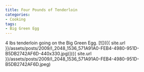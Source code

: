 ```yaml
---
title: Four Pounds of Tenderloin
categories:
- Cooking
tags:
- Big Green Egg
---
```


4 lbs tenderloin going on the Big Green Egg.
[![]({{ site.url }}/assets/posts/2009/l_2048_1536_571A91A0-FEB4-4980-951D-B5DB2742AF6D-440x330.jpg)]({{ site.url }}/assets/posts/2009/l_2048_1536_571A91A0-FEB4-4980-951D-B5DB2742AF6D.jpeg)
